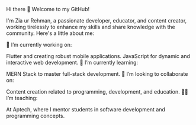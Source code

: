 Hi there 👋
Welcome to my GitHub!

I'm Zia ur Rehman, a passionate developer, educator, and content creator, working tirelessly to enhance my skills and share knowledge with the community. Here's a little about me:

🔭 I’m currently working on:

Flutter and creating robust mobile applications.
JavaScript for dynamic and interactive web development.
🌱 I’m currently learning:

MERN Stack to master full-stack development.
👯 I’m looking to collaborate on:

Content creation related to programming, development, and education.
👨‍🏫 I’m teaching:

At Aptech, where I mentor students in software development and programming concepts.
